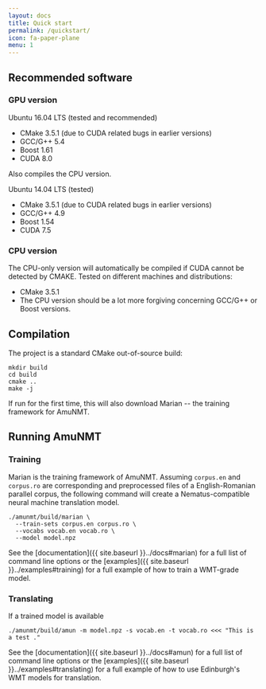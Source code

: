 ```yaml
---
layout: docs
title: Quick start
permalink: /quickstart/
icon: fa-paper-plane
menu: 1
---
```


## Recommended software

### GPU version

Ubuntu 16.04 LTS (tested and recommended)

 * CMake 3.5.1 (due to CUDA related bugs in earlier versions)
 * GCC/G++ 5.4
 * Boost 1.61
 * CUDA 8.0

Also compiles the CPU version.

Ubuntu 14.04 LTS (tested)

 * CMake 3.5.1 (due to CUDA related bugs in earlier versions)
 * GCC/G++ 4.9
 * Boost 1.54
 * CUDA 7.5

### CPU version

The CPU-only version will automatically be compiled if CUDA cannot be detected by CMAKE. Tested on different machines and distributions:

 * CMake 3.5.1
 * The CPU version should be a lot more forgiving concerning GCC/G++ or Boost versions.

## Compilation

The project is a standard CMake out-of-source build:

    mkdir build
    cd build
    cmake ..
    make -j

If run for the first time, this will also download Marian -- the training
framework for AmuNMT.

## Running AmuNMT

### Training

Marian is the training framework of AmuNMT. Assuming `corpus.en` and `corpus.ro` are
corresponding and preprocessed files of a English-Romanian parallel corpus, the
following command will create a Nematus-compatible neural machine translation model.

    ./amunmt/build/marian \
      --train-sets corpus.en corpus.ro \
      --vocabs vocab.en vocab.ro \
      --model model.npz

See the [documentation]({{ site.baseurl }}../docs#marian) for a full list of command line
options or the [examples]({{ site.baseurl }}../examples#training) for a full example of how to train
a WMT-grade model.

### Translating

If a trained model is available

    ./amunmt/build/amun -m model.npz -s vocab.en -t vocab.ro <<< "This is a test ."

See the [documentation]({{ site.baseurl }}../docs#amun) for a full list of command line options
or the [examples]({{ site.baseurl }}../examples#translating) for a full example of how to use
Edinburgh's WMT models for translation.
